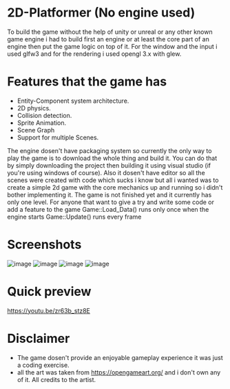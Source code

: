# 2D-Platformer (No engine used)
To build the game without the help of unity or unreal or any other known game engine i had to build first an engine or at least the core part of an engine then put the game logic on top of it.
For the window and the input i used glfw3 and for the rendering i used opengl 3.x with glew. 

# Features that the game has
- Entity-Component system architecture.
- 2D physics.
- Collision detection.
- Sprite Animation.
- Scene Graph
- Support for multiple Scenes.

The engine dosen't have packaging system so currently the only way to play the game is to download the whole thing and build it.
You can do that by simply downloading the project then building it using visual studio (if you're using windows of course). 
Also it dosen't have editor so all the scenes were created with code which sucks i know 
but all i wanted was to create a simple 2d game with the core mechanics up and running so i didn't bother implementing it.
The game is not finished yet and it currently has only one level. For anyone that want to give a try and write some code or add a feature to the game
Game::Load_Data() runs only once when the engine starts
Game::Update() runs every frame

# Screenshots
![image](https://drive.google.com/uc?export=view&id=16-FYFxSyWdoyZpuzLYCMMrxnzGV89mbO)
![image](https://drive.google.com/uc?export=view&id=1JE4O7JyunArPZ98RkNr_H64itrdfG827)
![image](https://drive.google.com/uc?export=view&id=1EtZvoGcmMBa-zTuXsa_30cfP-8wUqkDg)
![image](https://drive.google.com/uc?export=view&id=1WlA5qNQnZCFBvkOAmscB41-vEmWI_vGd)

# Quick preview
https://youtu.be/zr63b_stz8E

# Disclaimer
- The game dosen't provide an enjoyable gameplay experience it was just a coding exercise.
- all the art was taken from https://opengameart.org/ and i don't own any of it. All credits to the artist.

